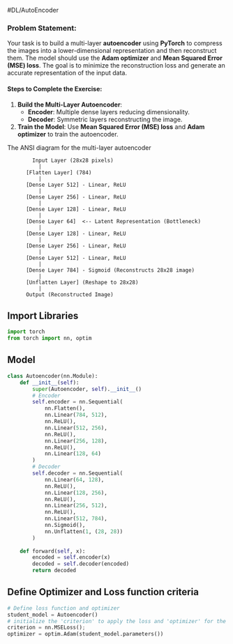 #DL/AutoEncoder

### **Problem Statement:**
Your task is to build a multi-layer **autoencoder** using **PyTorch** to compress the images into a lower-dimensional representation and then reconstruct them. The model should use the **Adam optimizer** and **Mean Squared Error (MSE) loss**. The goal is to minimize the reconstruction loss and generate an accurate representation of the input data.

#### **Steps to Complete the Exercise:**
1. **Build the Multi-Layer Autoencoder**:  
   - **Encoder**: Multiple dense layers reducing dimensionality.
   - **Decoder**: Symmetric layers reconstructing the image.
2. **Train the Model**: Use **Mean Squared Error (MSE) loss** and **Adam optimizer** to train the autoencoder.

The ANSI diagram for the multi-layer autoencoder
```
		Input Layer (28x28 pixels)  
          |
      [Flatten Layer] (784)
          |
      [Dense Layer 512] - Linear, ReLU
          |
      [Dense Layer 256] - Linear, ReLU
          |
      [Dense Layer 128] - Linear, ReLU
          |
      [Dense Layer 64]  <-- Latent Representation (Bottleneck)
          |
      [Dense Layer 128] - Linear, ReLU
          |
      [Dense Layer 256] - Linear, ReLU
          |
      [Dense Layer 512] - Linear, ReLU
          |
      [Dense Layer 784] - Sigmoid (Reconstructs 28x28 image)
          |
      [Unflatten Layer] (Reshape to 28x28)
          |
      Output (Reconstructed Image)
```

## Import Libraries

```python
import torch
from torch import nn, optim
```

## Model

```python
class Autoencoder(nn.Module):
    def __init__(self):
        super(Autoencoder, self).__init__()
        # Encoder
        self.encoder = nn.Sequential(
            nn.Flatten(),
            nn.Linear(784, 512),
            nn.ReLU(),
            nn.Linear(512, 256),
            nn.ReLU(),
            nn.Linear(256, 128),
            nn.ReLU(),
            nn.Linear(128, 64)
        )
        # Decoder
        self.decoder = nn.Sequential(
            nn.Linear(64, 128),
            nn.ReLU(),
            nn.Linear(128, 256),
            nn.ReLU(),
            nn.Linear(256, 512),
            nn.ReLU(),
            nn.Linear(512, 784),
            nn.Sigmoid(),
            nn.Unflatten(1, (28, 28))
        )
    
    def forward(self, x):
        encoded = self.encoder(x)
        decoded = self.decoder(encoded)
        return decoded
```

## Define Optimizer and Loss function criteria

```python
# Define loss function and optimizer
student_model = Autoencoder()
# initialize the 'criterion' to apply the loss and 'optimizer' for the optimzation.
criterion = nn.MSELoss();
optimizer = optim.Adam(student_model.parameters())
```
